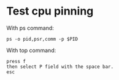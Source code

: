 # Test cpu pinning

With ps command:
```
ps -o pid,psr,comm -p $PID
```

With top command:

```
press f
then select P field with the space bar.
esc
```

